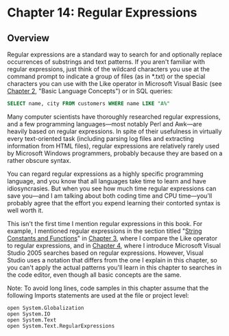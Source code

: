 # Chapter 14:  Regular Expressions

## Overview

Regular expressions are a standard way to search for and  optionally replace occurrences of substrings and text patterns. If you aren't  familiar with regular expressions, just think of the wildcard characters you use  at the command prompt to indicate a group of files (as in \*.txt) or the special  characters you can use with the Like operator in Microsoft Visual Basic (see [Chapter 2](BBL0015.html#67), "Basic  Language Concepts") or in SQL queries:

```SQL
SELECT name, city FROM customers WHERE name LIKE "A%"
```

Many computer scientists have thoroughly researched regular  expressions, and a few programming languages—most notably Perl and Awk—are  heavily based on regular expressions. In spite of their usefulness in virtually  every text-oriented task (including parsing log files and extracting information  from HTML files), regular expressions are relatively rarely used by Microsoft  Windows programmers, probably because they are based on a rather obscure  syntax.

You can regard regular expressions as a highly specific  programming language, and you know that all languages take time to learn and  have idiosyncrasies. But when you see how much time regular expressions can save  you—and I am talking about both coding time and CPU time—you'll probably agree  that the effort you expend learning their contorted syntax is well worth it.

This isn't the first time I mention regular expressions in this  book. For example, I mentioned regular expressions in the section titled "[String Constants and  Functions](BBL0019.html#243)" in [Chapter 3](BBL0018.html#210), where I compare the Like operator to regular  expressions, and in [Chapter 4](BBL0021.html#289), where I introduce Microsoft Visual Studio 2005  searches based on regular expressions. However, Visual Studio uses a notation  that differs from the one I explain in this chapter, so you can't apply the  actual patterns you'll learn in this chapter to searches in the code editor,  even though all basic concepts are the same.

Note: To avoid long lines, code samples in this chapter assume  that the following Imports statements are used at the file or project level: 
```F#
open System.Globalization 
open System.IO 
open System.Text 
open System.Text.RegularExpressions 
```
